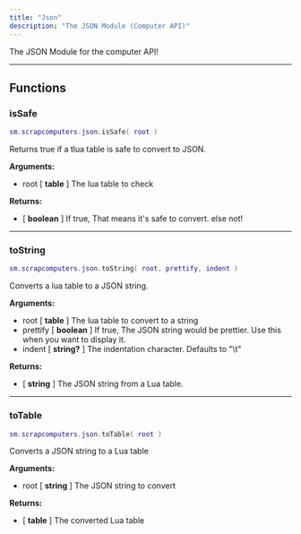 ```yaml
---
title: "Json"
description: "The JSON Module (Computer API)"
---
```


The JSON Module for the computer API!

---

## Functions

### isSafe

```lua
sm.scrapcomputers.json.isSafe( root )
```

Returns true if a tlua table is safe to convert to JSON.

**Arguments:**
- root [ **table** ] The lua table to check

**Returns:**
- [ **boolean** ] If true, That means it's safe to convert. else not!

---

### toString

```lua
sm.scrapcomputers.json.toString( root, prettify, indent )
```

Converts a lua table to a JSON string.

**Arguments:**
- root [ **table** ] The lua table to convert to a string
- prettify [ **boolean** ] If true, The JSON string would be prettier. Use this when you want to display it.
- indent [ **string?** ] The indentation character. Defaults to "\t"

**Returns:**
- [ **string** ] The JSON string from a Lua table.

---

### toTable

```lua
sm.scrapcomputers.json.toTable( root )
```

Converts a JSON string to a Lua table

**Arguments:**
- root [ **string** ] The JSON string to convert

**Returns:**
- [ **table** ] The converted Lua table
